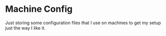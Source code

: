 # Machine Config

Just storing some configuration files that I use on machines to get my setup just the way I like it.
